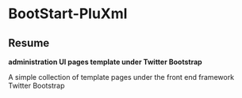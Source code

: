 BootStart-PluXml
================

Resume
------

**administration UI pages template under Twitter Bootstrap**

A simple collection of template pages under the front end framework Twitter Bootstrap